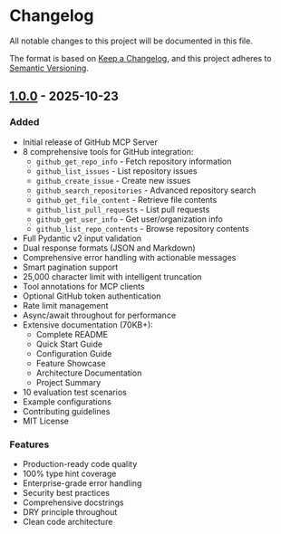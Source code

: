 # Changelog

All notable changes to this project will be documented in this file.

The format is based on [Keep a Changelog](https://keepachangelog.com/en/1.0.0/),
and this project adheres to [Semantic Versioning](https://semver.org/spec/v2.0.0.html).

## [1.0.0] - 2025-10-23

### Added
- Initial release of GitHub MCP Server
- 8 comprehensive tools for GitHub integration:
  - `github_get_repo_info` - Fetch repository information
  - `github_list_issues` - List repository issues
  - `github_create_issue` - Create new issues
  - `github_search_repositories` - Advanced repository search
  - `github_get_file_content` - Retrieve file contents
  - `github_list_pull_requests` - List pull requests
  - `github_get_user_info` - Get user/organization info
  - `github_list_repo_contents` - Browse repository contents
- Full Pydantic v2 input validation
- Dual response formats (JSON and Markdown)
- Comprehensive error handling with actionable messages
- Smart pagination support
- 25,000 character limit with intelligent truncation
- Tool annotations for MCP clients
- Optional GitHub token authentication
- Rate limit management
- Async/await throughout for performance
- Extensive documentation (70KB+):
  - Complete README
  - Quick Start Guide
  - Configuration Guide
  - Feature Showcase
  - Architecture Documentation
  - Project Summary
- 10 evaluation test scenarios
- Example configurations
- Contributing guidelines
- MIT License

### Features
- Production-ready code quality
- 100% type hint coverage
- Enterprise-grade error handling
- Security best practices
- Comprehensive docstrings
- DRY principle throughout
- Clean code architecture

[1.0.0]: https://github.com/yourusername/github-mcp-server/releases/tag/v1.0.0
